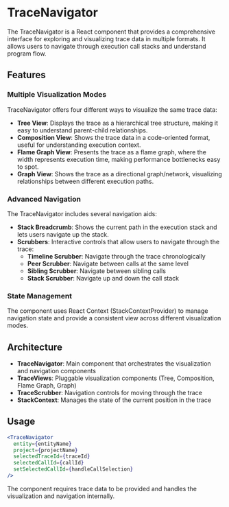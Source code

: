 # TraceNavigator

The TraceNavigator is a React component that provides a comprehensive interface for exploring and visualizing trace data in multiple formats. It allows users to navigate through execution call stacks and understand program flow.

## Features

### Multiple Visualization Modes

TraceNavigator offers four different ways to visualize the same trace data:

- **Tree View**: Displays the trace as a hierarchical tree structure, making it easy to understand parent-child relationships.
- **Composition View**: Shows the trace data in a code-oriented format, useful for understanding execution context.
- **Flame Graph View**: Presents the trace as a flame graph, where the width represents execution time, making performance bottlenecks easy to spot.
- **Graph View**: Shows the trace as a directional graph/network, visualizing relationships between different execution paths.

### Advanced Navigation

The TraceNavigator includes several navigation aids:

- **Stack Breadcrumb**: Shows the current path in the execution stack and lets users navigate up the stack.
- **Scrubbers**: Interactive controls that allow users to navigate through the trace:
  - **Timeline Scrubber**: Navigate through the trace chronologically
  - **Peer Scrubber**: Navigate between calls at the same level
  - **Sibling Scrubber**: Navigate between sibling calls
  - **Stack Scrubber**: Navigate up and down the call stack

### State Management

The component uses React Context (StackContextProvider) to manage navigation state and provide a consistent view across different visualization modes.

## Architecture

- **TraceNavigator**: Main component that orchestrates the visualization and navigation components
- **TraceViews**: Pluggable visualization components (Tree, Composition, Flame Graph, Graph)
- **TraceScrubber**: Navigation controls for moving through the trace
- **StackContext**: Manages the state of the current position in the trace

## Usage

```jsx
<TraceNavigator
  entity={entityName}
  project={projectName}
  selectedTraceId={traceId}
  selectedCallId={callId}
  setSelectedCallId={handleCallSelection}
/>
```

The component requires trace data to be provided and handles the visualization and navigation internally.
